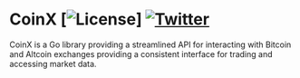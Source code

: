 # CoinX [![License](http://img.shields.io/badge/license-mit-blue.svg?style=flat-square)] [![Twitter](https://img.shields.io/badge/twitter-%40tokeneyeapp-blue.svg?style=flat-square)](https://twitter.com/tokeneyeapp)

CoinX is a Go library providing a streamlined API for interacting with Bitcoin and Altcoin exchanges providing a consistent interface for trading and accessing market data.
